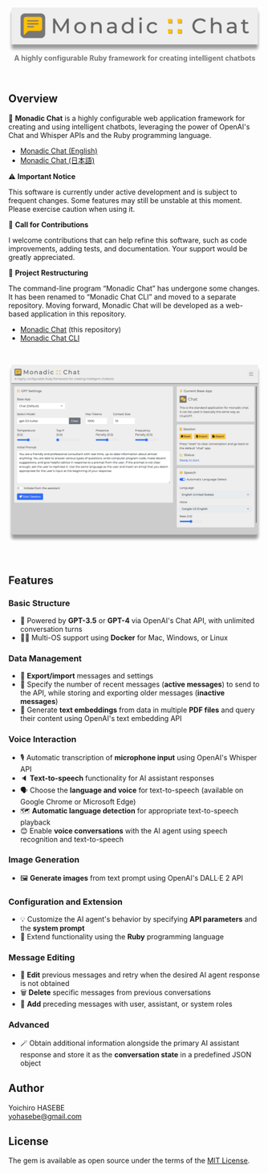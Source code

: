 <p>&nbsp;</p>

<div align="center"> <img src="./assets/images/monadic-chat-logo.png" width="600px"/></div>

<div align="center" style="color: #777777 "><b>A highly configurable Ruby framework for creating intelligent chatbots </b></div>

<p>&nbsp;</p>

## Overview

🌟 **Monadic Chat** is a highly configurable web application framework for creating and using intelligent chatbots, leveraging the power of OpenAI's Chat and Whisper APIs and the Ruby programming language.

- [Monadic Chat (English)](https://yohasebe.github.io/monadic-chat/overview)
- [Monadic Chat (日本語)](https://yohasebe.github.io/monadic-chat/overview_ja)

⚠️  **Important Notice**

This software is currently under active development and is subject to frequent changes. Some features may still be unstable at this moment. Please exercise caution when using it.

📢 **Call for Contributions**

I welcome contributions that can help refine this software, such as code improvements, adding tests, and documentation. Your support would be greatly appreciated.

🔄 **Project Restructuring**

The command-line program “Monadic Chat” has undergone some changes. It has been renamed to “Monadic Chat CLI” and moved to a separate repository. Moving forward, Monadic Chat will be developed as a web-based application in this repository.

- [Monadic Chat](https://github.com/yohasebe/monadic-chat) (this repository)
- [Monadic Chat CLI](https://github.com/yohasebe/monadic-chat-cli)

<p>&nbsp;</p>
<div align="center"><img src="./assets/images/screenshot-01.png" width="800px"/></div>
<p>&nbsp;</p>

## Features

### Basic Structure

- 🤖 Powered by **GPT-3.5** or **GPT-4** via OpenAI's Chat API, with unlimited conversation turns
- 👩‍💻 Multi-OS support using **Docker** for Mac, Windows, or Linux

### Data Management

- 💾 **Export/import** messages and settings
- 💬 Specify the number of recent messages (**active messages**) to send to the API, while storing and exporting older messages (**inactive messages**)
- 🔢 Generate **text embeddings** from data in multiple **PDF files** and query their content using OpenAI's text embedding API

### Voice Interaction

- 🎙️ Automatic transcription of **microphone input** using OpenAI's Whisper API
- 🔈 **Text-to-speech** functionality for AI assistant responses
- 🗣️ Choose the **language and voice** for text-to-speech (available on Google Chrome or Microsoft Edge)
- 🗺️ **Automatic language detection** for appropriate text-to-speech playback
- 😊 Enable **voice conversations** with the AI agent using speech recognition and text-to-speech

### Image Generation

- 🖼️ **Generate images** from text prompt using OpenAI's DALL·E 2 API

### Configuration and Extension

- 💡 Customize the AI agent's behavior by specifying **API parameters** and the **system prompt**
- 💎 Extend functionality using the **Ruby** programming language

### Message Editing

- 📝 **Edit** previous messages and retry when the desired AI agent response is not obtained
- 🗑️ **Delete** specific messages from previous conversations
- 📜 **Add** preceding messages with user, assistant, or system roles

### Advanced

- 🪄 Obtain additional information alongside the primary AI assistant response and store it as the **conversation state** in a predefined JSON object

## Author

Yoichiro HASEBE<br />
[yohasebe@gmail.com](yohasebe@gmail.com)

## License

The gem is available as open source under the terms of the [MIT License](https://opensource.org/licenses/MIT).
